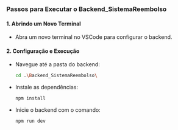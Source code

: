 ###  Passos para Executar o Backend_SistemaReembolso
    
#### 1. Abrindo um Novo Terminal
* Abra um novo terminal no VSCode para configurar o backend.

#### 2. Configuração e Execução
* Navegue até a pasta do backend:
  ```bash
  cd .\Backend_SistemaReembolso\
  ```
* Instale as dependências:
  ```bash
  npm install
  ```
* Inicie o backend com o comando:
  ```bash
  npm run dev
  ```
